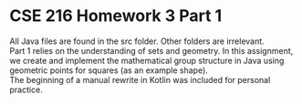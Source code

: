 # CSE 216 Homework 3 Part 1
All Java files are found in the src folder. Other folders are irrelevant.\
Part 1 relies on the understanding of sets and geometry. In this assignment, we create and implement the mathematical group structure in Java using geometric points for squares (as an example shape).\
The beginning of a manual rewrite in Kotlin was included for personal practice. 
